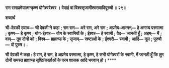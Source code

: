 **राम रामाप्रमेयात्मन्कृष्ण योगेश्वरेश्वर ।** **वेदाहं वां विश्वसृजामीश्वरावादिपूरुषौ ॥ २९॥** 

**शब्दार्थ** 

**श्री-देवकी उवाच—** **श्री देवकी ने कहा** **; राम राम—** **अरे राम, अरे राम** **; अप्रमेय-आत्मन्—** **हे अमाप्य परमात्मा** **; कृष्ण—** **हे** **कृष्ण** **; योग-ईश्वर—** **योग के स्वामियों के** **; ईश्वर—** **हे स्वामी** **; वेद—** **जानती हूँ** **; अहम्—** **मैं** **; वाम्—** **तुम दोनों को** **; विश्व—** **ब्रह्माण्ड के** **; सृजाम्—** **स्रष्टाओं के** **; ईश्वरौ—** **स्वामी** **; आदि—** **मूल** **; पूरुषौ—** **दो पुरुष।** **.** 

**श्री देवकी ने कहा : हे राम, हे राम, हे अप्रमेय परमात्मा, हे कृष्ण, हे सभी योगेश्वरों के** **स्वामी, मैं जानती हूँ कि तुम दोनों समस्त ब्रह्माण्ड सृष्टिïकार्ताओं के परम शासक आदि भगवान्** **हो।** **** 